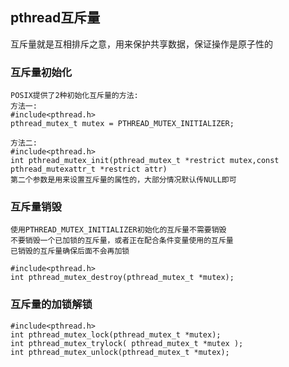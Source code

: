 ## pthread互斥量
互斥量就是互相排斥之意，用来保护共享数据，保证操作是原子性的

### 互斥量初始化
```
POSIX提供了2种初始化互斥量的方法:
方法一:
#include<pthread.h>
pthread_mutex_t mutex = PTHREAD_MUTEX_INITIALIZER;

方法二:
#include<pthread.h>
int pthread_mutex_init(pthread_mutex_t *restrict mutex,const pthread_mutexattr_t *restrict attr)
第二个参数是用来设置互斥量的属性的，大部分情况默认传NULL即可
```

### 互斥量销毁
```
使用PTHREAD_MUTEX_INITIALIZER初始化的互斥量不需要销毁
不要销毁一个已加锁的互斥量，或者正在配合条件变量使用的互斥量
已销毁的互斥量确保后面不会再加锁

#include<pthread.h>
int pthread_mutex_destroy(pthread_mutex_t *mutex); 
```

### 互斥量的加锁解锁
```
#include<pthread.h>
int pthread_mutex_lock(pthread_mutex_t *mutex);
int pthread_mutex_trylock( pthread_mutex_t *mutex );
int pthread_mutex_unlock(pthread_mutex_t *mutex);
```